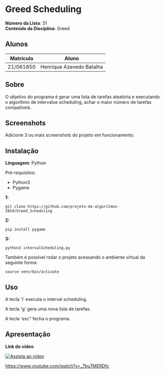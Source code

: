 # Greed Scheduling

**Número da Lista**: 31<br>
**Conteúdo da Disciplina**: Greed<br>

## Alunos
|Matrícula | Aluno |
| -- | -- |
| 21/061850  |  Henrique Azevedo Batalha |

## Sobre 
O objetivo do programa é gerar uma lista de tarefas aleatória e executando o algorítimo de intervalue scheduling, achar o maior número de tarefas compatíveis.

## Screenshots
Adicione 3 ou mais screenshots do projeto em funcionamento.

## Instalação 
**Linguagem**: Python<br>

Pré-requisitos: 

- Python3
- Pygame

**1:**
```
git clone https://github.com/projeto-de-algoritmos-2024/Greed_Scheduling
```

**2:**
```
pip install pygame
```

**3:**
```
python3 intervalScheduling.py
```
Também é possível rodar o projeto acessando o ambiente virtual da seguinte forma:
```
source venv/bin/activate
```

## Uso 

A tecla 'i' executa o interval scheduling.

A tecla 'g' gera uma nova lista de tarefas.

A tecla 'esc" fecha o programa.

## Apresentação

**Link do vídeo**

[![Assista ao vídeo](https://img.youtube.com/vi/7bu7MERDfc/0.jpg)](https://www.youtube.com/watch?v=_7bu7MERDfc)

https://www.youtube.com/watch?v=_7bu7MERDfc


